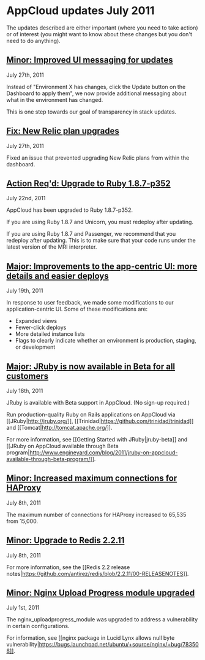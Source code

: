 # AppCloud updates July 2011

The updates described are either important (where you need to take action) or of interest (you might want to know about these changes but you don't need to do anything). 

<a href=#update6><h2 id="update6"> Minor: Improved UI messaging for updates</h2></a>

July 27th, 2011

Instead of "Environment X has changes, click the Update button on the Dashboard to apply them", we now provide additional messaging about what in the environment has changed. 

This is one step towards our goal of transparency in stack updates.


<a href=#update5><h2 id="update5"> Fix: New Relic plan upgrades</h2></a>

July 27th, 2011

Fixed an issue that prevented upgrading New Relic plans from within the dashboard.

<a href=#update4><h2 id="update4"> **Action Req'd:** Upgrade to Ruby 1.8.7-p352 </h2></a>

July 22nd, 2011

AppCloud has been upgraded to Ruby 1.8.7-p352. 

If you are using Ruby 1.8.7 and Unicorn, you must redeploy after updating.

If you are using Ruby 1.8.7 and Passenger, we recommend that you redeploy after updating. This is to make sure that your code runs under the latest version of the MRI interpreter.


<a href=#update6><h2 id="update6"> **Major:** Improvements to the app-centric UI: more details and easier deploys </h2></a>

July 19th, 2011

In response to user feedback, we made some modifications to our application-centric UI. Some of these modifications are:

*  Expanded views
*  Fewer-click deploys
*  More detailed instance lists
*  Flags to clearly indicate whether an environment is production, staging, or development 


<a href=#update5><h2 id="update5"> **Major:** JRuby is now available in Beta for all customers </h2></a>

July 18th, 2011

JRuby is available with Beta support in AppCloud. (No sign-up required.)

Run production-quality Ruby on Rails applications on AppCloud via [[JRuby|http://jruby.org/]], [[Trinidad|https://github.com/trinidad/trinidad]] and [[Tomcat|http://tomcat.apache.org/]].

For more information, see [[Getting Started with JRuby|jruby-beta]] and [[JRuby on AppCloud available through Beta program|http://www.engineyard.com/blog/2011/jruby-on-appcloud-available-through-beta-program/]].




<a href=#update3><h2 id="update3"> Minor: Increased maximum connections for HAProxy </h2></a>

July 8th, 2011

The maximum number of connections for HAProxy increased to 65,535 from 15,000.



<a href=#update2><h2 id="update2"> Minor: Upgrade to Redis 2.2.11</h2></a>

July 8th, 2011

For more information, see the [[Redis 2.2 release notes|https://github.com/antirez/redis/blob/2.2.11/00-RELEASENOTES]].



<a href=#update1> <h2 id="update1"> Minor: Nginx Upload Progress module upgraded </h2></a>

July 1st, 2011

The nginx_uploadprogress_module was upgraded to address a vulnerability in certain configurations. 

For information, see [[nginx package in Lucid Lynx allows null byte vulnerability|https://bugs.launchpad.net/ubuntu/+source/nginx/+bug/783508]].



[1]: #update1        "update1"
[2]: #update2        "update2"
[3]: #update3        "update3"
[4]: #update4        "update4"
[5]: #update5        "update5"
[6]: #update6        "update6"
[7]: #update7        "update7"
[8]: #update8        "update8"
[9]: #update9        "update9"
[10]: #update10        "update10"
[11]: #update11        "update11"
[12]: #update12        "update12"
[13]: #update13        "update13"
[14]: #update14        "update14"
